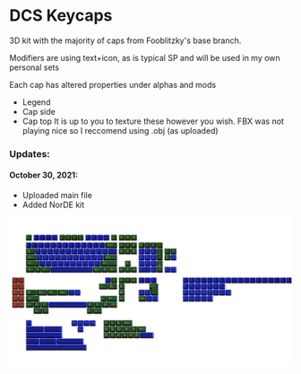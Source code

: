 # DCS Keycaps

3D kit with the majority of caps from Fooblitzky's base branch.

Modifiers are using text+icon, as is typical SP and will be used in my own personal sets

Each cap has altered properties under alphas and mods
- Legend 
- Cap side
- Cap top
It is up to you to texture these however you wish. FBX was not playing nice so I reccomend using .obj (as uploaded)

### Updates: ###

#### October 30, 2021: ####
- Uploaded main file
- Added NorDE kit

![Template](https://github.com/paulgali/DCS_keycaps/blob/master/Sample_Kits/template.png)
